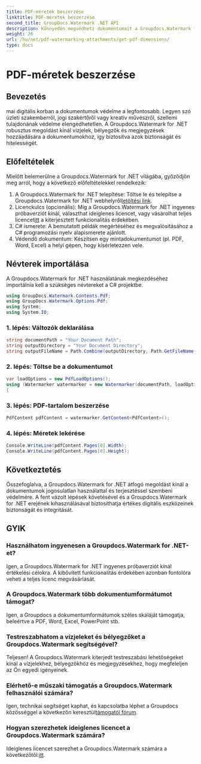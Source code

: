 ```yaml
---
title: PDF-méretek beszerzése
linktitle: PDF-méretek beszerzése
second_title: GroupDocs.Watermark .NET API
description: Könnyedén megvédheti dokumentumait a Groupdocs.Watermark for .NET segítségével. Könnyedén hozzáadhat vízjeleket, bélyegzőket és megjegyzéseket.
weight: 26
url: /hu/net/pdf-watermarking-attachments/get-pdf-dimensions/
type: docs
---
```

# PDF-méretek beszerzése

## Bevezetés
mai digitális korban a dokumentumok védelme a legfontosabb. Legyen szó üzleti szakemberről, jogi szakértőről vagy kreatív művészről, szellemi tulajdonának védelme elengedhetetlen. A Groupdocs.Watermark for .NET robusztus megoldást kínál vízjelek, bélyegzők és megjegyzések hozzáadására a dokumentumokhoz, így biztosítva azok biztonságát és hitelességét.
## Előfeltételek
Mielőtt belemerülne a Groupdocs.Watermark for .NET világába, győződjön meg arról, hogy a következő előfeltételekkel rendelkezik:
1.  A Groupdocs.Watermark for .NET telepítése: Töltse le és telepítse a Groupdocs.Watermark for .NET webhelyről[letöltési link](https://releases.groupdocs.com/Watermark/net/).
2.  Licenckulcs (opcionális): Míg a Groupdocs.Watermark for .NET ingyenes próbaverziót kínál, választhat ideiglenes licencet, vagy vásárolhat teljes licencet[itt](https://purchase.groupdocs.com/buy) a kiterjesztett funkcionalitás érdekében.
3. C# ismerete: A bemutatott példák megértéséhez és megvalósításához a C# programozási nyelv alapismerete ajánlott.
4. Védendő dokumentum: Készítsen egy mintadokumentumot (pl. PDF, Word, Excel) a helyi gépen, hogy kísérletezzen vele.

## Névterek importálása
A Groupdocs.Watermark for .NET használatának megkezdéséhez importálnia kell a szükséges névtereket a C# projektbe.
```csharp
using GroupDocs.Watermark.Contents.Pdf;
using GroupDocs.Watermark.Options.Pdf;
using System;
using System.IO;
```
### 1. lépés: Változók deklarálása
```csharp
string documentPath = "Your Document Path";
string outputDirectory = "Your Document Directory";
string outputFileName = Path.Combine(outputDirectory, Path.GetFileName(documentPath));
```
### 2. lépés: Töltse be a dokumentumot
```csharp
var loadOptions = new PdfLoadOptions();
using (Watermarker watermarker = new Watermarker(documentPath, loadOptions))
{
```
### 3. lépés: PDF-tartalom beszerzése
```csharp
PdfContent pdfContent = watermarker.GetContent<PdfContent>();
```
### 4. lépés: Méretek lekérése
```csharp
Console.WriteLine(pdfContent.Pages[0].Width);
Console.WriteLine(pdfContent.Pages[0].Height);
```

## Következtetés
Összefoglalva, a Groupdocs.Watermark for .NET átfogó megoldást kínál a dokumentumok jogosulatlan használattal és terjesztéssel szembeni védelmére. A fent vázolt lépések követésével és a Groupdocs.Watermark for .NET erejének kihasználásával biztosíthatja értékes digitális eszközeinek biztonságát és integritását.
## GYIK
### Használhatom ingyenesen a Groupdocs.Watermark for .NET-et?
Igen, a Groupdocs.Watermark for .NET ingyenes próbaverziót kínál értékelési célokra. A kibővített funkcionalitás érdekében azonban fontolóra veheti a teljes licenc megvásárlását.
### A Groupdocs.Watermark több dokumentumformátumot támogat?
Igen, a Groupdocs a dokumentumformátumok széles skáláját támogatja, beleértve a PDF, Word, Excel, PowerPoint stb.
### Testreszabhatom a vízjeleket és bélyegzőket a Groupdocs.Watermark segítségével?
Teljesen! A Groupdocs.Watermark kiterjedt testreszabási lehetőségeket kínál a vízjelekhez, bélyegzőkhöz és megjegyzésekhez, hogy megfeleljen az Ön egyedi igényeinek.
### Elérhető-e műszaki támogatás a Groupdocs.Watermark felhasználói számára?
 Igen, technikai segítséget kaphat, és kapcsolatba léphet a Groupdocs közösséggel a következőn keresztül[támogatói fórum](https://forum.groupdocs.com/c/watermark/19).
### Hogyan szerezhetek ideiglenes licencet a Groupdocs.Watermark számára?
 Ideiglenes licencet szerezhet a Groupdocs.Watermark számára a következőtől:[itt](https://purchase.groupdocs.com/temporary-license/).